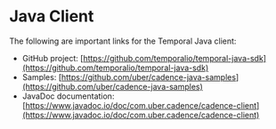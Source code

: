 # Java Client

The following are important links for the Temporal Java client:

- GitHub project: [https://github.com/temporalio/temporal-java-sdk](https://github.com/temporalio/temporal-java-sdk)
- Samples: [https://github.com/uber/cadence-java-samples](https://github.com/uber/cadence-java-samples)
- JavaDoc documentation: [https://www.javadoc.io/doc/com.uber.cadence/cadence-client](https://www.javadoc.io/doc/com.uber.cadence/cadence-client)
